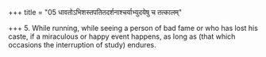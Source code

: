 +++
title = "05 धावतोऽभिशस्तपतितदर्शनाश्चर्याभ्युदयेषु च तत्कालम्"

+++
5. While running, while seeing a person of bad fame or who has lost his caste, if a miraculous or happy event happens, as long as (that which occasions the interruption of study) endures.
